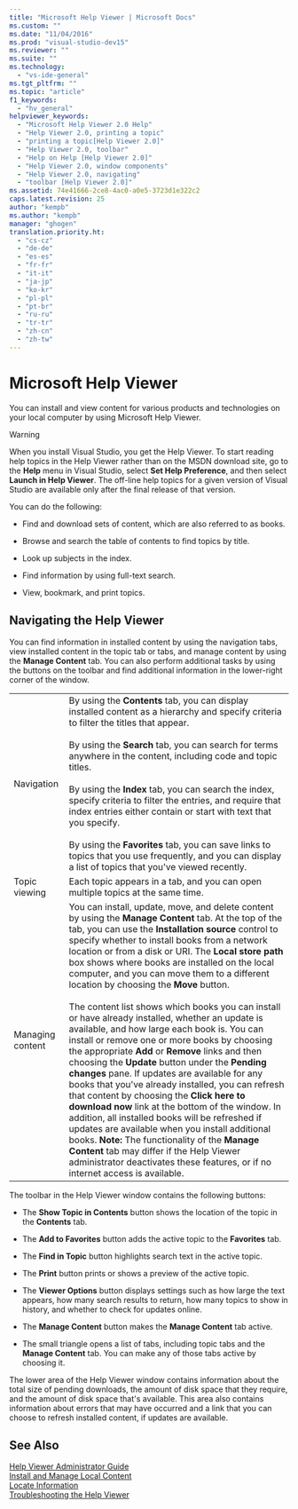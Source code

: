 ```yaml
---
title: "Microsoft Help Viewer | Microsoft Docs"
ms.custom: ""
ms.date: "11/04/2016"
ms.prod: "visual-studio-dev15"
ms.reviewer: ""
ms.suite: ""
ms.technology: 
  - "vs-ide-general"
ms.tgt_pltfrm: ""
ms.topic: "article"
f1_keywords: 
  - "hv_general"
helpviewer_keywords: 
  - "Microsoft Help Viewer 2.0 Help"
  - "Help Viewer 2.0, printing a topic"
  - "printing a topic[Help Viewer 2.0]"
  - "Help Viewer 2.0, toolbar"
  - "Help on Help [Help Viewer 2.0]"
  - "Help Viewer 2.0, window components"
  - "Help Viewer 2.0, navigating"
  - "toolbar [Help Viewer 2.0]"
ms.assetid: 74e41666-2ce8-4ac0-a0e5-3723d1e322c2
caps.latest.revision: 25
author: "kempb"
ms.author: "kempb"
manager: "ghogen"
translation.priority.ht: 
  - "cs-cz"
  - "de-de"
  - "es-es"
  - "fr-fr"
  - "it-it"
  - "ja-jp"
  - "ko-kr"
  - "pl-pl"
  - "pt-br"
  - "ru-ru"
  - "tr-tr"
  - "zh-cn"
  - "zh-tw"
---
```

# Microsoft Help Viewer
You can install and view content for various products and technologies on your local computer by using Microsoft Help Viewer.  
  
> [!WARNING]
>  When you install Visual Studio, you get the Help Viewer. To start reading help topics in the Help Viewer rather than on the MSDN download site, go to the **Help** menu in Visual Studio, select **Set Help Preference**, and then select **Launch in Help Viewer**. The off-line help topics for a given version of Visual Studio are available only after the final release of that version.  
  
 You can do the following:  
  
-   Find and download sets of content, which are also referred to as books.  
  
-   Browse and search the table of contents to find topics by title.  
  
-   Look up subjects in the index.  
  
-   Find information by using full-text search.  
  
-   View, bookmark, and print topics.  
  
## Navigating the Help Viewer  
 You can find information in installed content by using the navigation tabs, view installed content in the topic tab or tabs, and manage content by using the **Manage Content** tab. You can also perform additional tasks by using the buttons on the toolbar and find additional information in the lower-right corner of the window.  
  
|||  
|-|-|  
|Navigation|By using the **Contents** tab, you can display installed content as a hierarchy and specify criteria to filter the titles that appear.<br /><br /> By using the **Search** tab, you can search for terms anywhere in the content, including code and topic titles.<br /><br /> By using the **Index** tab, you can search the index, specify criteria to filter the entries, and require that index entries either contain or start with text that you specify.<br /><br /> By using the **Favorites** tab, you can save links to topics that you use frequently, and you can display a list of topics that you've viewed recently.|  
|Topic viewing|Each topic appears in a tab, and you can open multiple topics at the same time.|  
|Managing content|You can install, update, move, and delete content by using the **Manage Content** tab. At the top of the tab, you can use the **Installation source** control to specify whether to install books from a network location or from a disk or URI. The **Local store path** box shows where books are installed on the local computer, and you can move them to a different location by choosing the **Move** button.<br /><br /> The content list shows which books you can install or have already installed, whether an update is available, and how large each book is. You can install or remove one or more books by choosing the appropriate **Add** or **Remove** links and then choosing the **Update** button under the **Pending changes** pane. If updates are available for any books that you've already installed, you can refresh that content by choosing the **Click here to download now** link at the bottom of the window. In addition, all installed books will be refreshed if updates are available when you install additional books. **Note:**  The functionality of the **Manage Content** tab may differ if the Help Viewer administrator deactivates these features, or if no internet access is available.|  
  
 The toolbar in the Help Viewer window contains the following buttons:  
  
-   The **Show Topic in Contents** button shows the location of the topic in the **Contents** tab.  
  
-   The **Add to Favorites** button adds the active topic to the **Favorites** tab.  
  
-   The **Find in Topic** button highlights search text in the active topic.  
  
-   The **Print** button prints or shows a preview of the active topic.  
  
-   The **Viewer Options** button displays settings such as how large the text appears, how many search results to return, how many topics to show in history, and whether to check for updates online.  
  
-   The **Manage Content** button makes the **Manage Content** tab active.  
  
-   The small triangle opens a list of tabs, including topic tabs and the **Manage Content** tab. You can make any of those tabs active by choosing it.  
  
 The lower area of the Help Viewer window contains information about the total size of pending downloads, the amount of disk space that they require, and the amount of disk space that's available. This area also contains information about errors that may have occurred and a link that you can choose to refresh installed content, if updates are available.  
  
## See Also  
 [Help Viewer Administrator Guide](../ide/help-viewer-administrator-guide.md)   
 [Install and Manage Local Content](../ide/install-and-manage-local-content.md)   
 [Locate Information](../ide/locate-information.md)   
 [Troubleshooting the Help Viewer](../ide/troubleshooting-the-help-viewer.md)